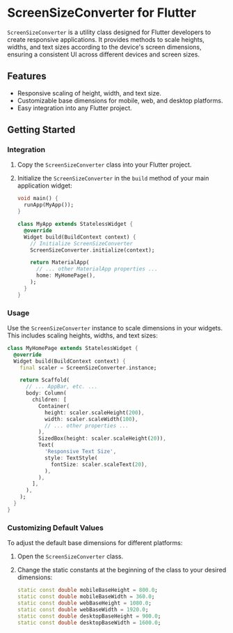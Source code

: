 # ScreenSizeConverter for Flutter

`ScreenSizeConverter` is a utility class designed for Flutter developers to create responsive applications. It provides methods to scale heights, widths, and text sizes according to the device's screen dimensions, ensuring a consistent UI across different devices and screen sizes.

## Features

- Responsive scaling of height, width, and text size.
- Customizable base dimensions for mobile, web, and desktop platforms.
- Easy integration into any Flutter project.

## Getting Started

### Integration

1. Copy the `ScreenSizeConverter` class into your Flutter project.

2. Initialize the `ScreenSizeConverter` in the `build` method of your main application widget:

    ```dart
    void main() {
      runApp(MyApp());
    }

    class MyApp extends StatelessWidget {
      @override
      Widget build(BuildContext context) {
        // Initialize ScreenSizeConverter
        ScreenSizeConverter.initialize(context);

        return MaterialApp(
          // ... other MaterialApp properties ...
          home: MyHomePage(),
        );
      }
    }
    ```

### Usage

Use the `ScreenSizeConverter` instance to scale dimensions in your widgets. This includes scaling heights, widths, and text sizes:

```dart
class MyHomePage extends StatelessWidget {
  @override
  Widget build(BuildContext context) {
    final scaler = ScreenSizeConverter.instance;

    return Scaffold(
      // ... AppBar, etc. ...
      body: Column(
        children: [
          Container(
            height: scaler.scaleHeight(200),
            width: scaler.scaleWidth(100),
            // ... other properties ...
          ),
          SizedBox(height: scaler.scaleHeight(20)),
          Text(
            'Responsive Text Size',
            style: TextStyle(
              fontSize: scaler.scaleText(20),
            ),
          ),
        ],
      ),
    );
  }
}
```

### Customizing Default Values

To adjust the default base dimensions for different platforms:

1. Open the `ScreenSizeConverter` class.

2. Change the static constants at the beginning of the class to your desired dimensions:

    ```dart
    static const double mobileBaseHeight = 800.0;
    static const double mobileBaseWidth = 360.0;
    static const double webBaseHeight = 1080.0;
    static const double webBaseWidth = 1920.0;
    static const double desktopBaseHeight = 900.0;
    static const double desktopBaseWidth = 1600.0;
    ```

